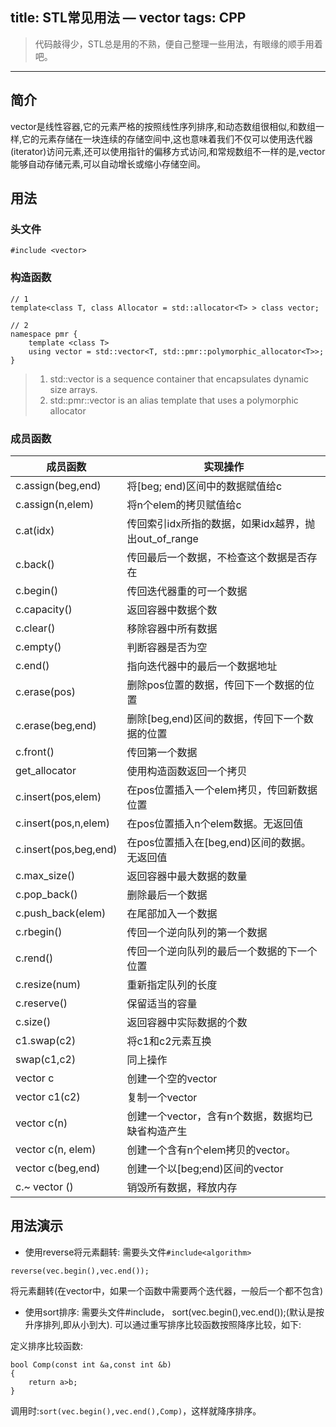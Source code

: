 
title: STL常见用法 — vector
tags: CPP
---

> 代码敲得少，STL总是用的不熟，便自己整理一些用法，有眼缘的顺手用着吧。 

***
## 简介
vector是线性容器,它的元素严格的按照线性序列排序,和动态数组很相似,和数组一样,它的元素存储在一块连续的存储空间中,这也意味着我们不仅可以使用迭代器(iterator)访问元素,还可以使用指针的偏移方式访问,和常规数组不一样的是,vector能够自动存储元素,可以自动增长或缩小存储空间。

## 用法
### 头文件

```
#include <vector>
```
### 构造函数

```
// 1
template<class T, class Allocator = std::allocator<T> > class vector;

// 2
namespace pmr {
    template <class T>
    using vector = std::vector<T, std::pmr::polymorphic_allocator<T>>;
}
```
> 1. std::vector is a sequence container that encapsulates dynamic size arrays.
> 2. std::pmr::vector is an alias template that uses a polymorphic allocator

### 成员函数
|成员函数|实现操作|
|----|----|
|c.assign(beg,end)|将[beg; end)区间中的数据赋值给c|
|c.assign(n,elem)|将n个elem的拷贝赋值给c|
|c.at(idx)|传回索引idx所指的数据，如果idx越界，抛出out_of_range|
|c.back()|传回最后一个数据，不检查这个数据是否存在|
|c.begin()|传回迭代器重的可一个数据|
|c.capacity()|返回容器中数据个数|
|c.clear()|移除容器中所有数据|
|c.empty()|判断容器是否为空|
|c.end()|指向迭代器中的最后一个数据地址|
|c.erase(pos)|删除pos位置的数据，传回下一个数据的位置|
|c.erase(beg,end)|删除[beg,end)区间的数据，传回下一个数据的位置|
|c.front()|传回第一个数据|
|get_allocator|使用构造函数返回一个拷贝|
|c.insert(pos,elem)|在pos位置插入一个elem拷贝，传回新数据位置|
|c.insert(pos,n,elem)|在pos位置插入n个elem数据。无返回值|
|c.insert(pos,beg,end)|在pos位置插入在[beg,end)区间的数据。无返回值|
|c.max_size()|返回容器中最大数据的数量|
|c.pop_back()|删除最后一个数据|
|c.push_back(elem)|在尾部加入一个数据|
|c.rbegin()|传回一个逆向队列的第一个数据|
|c.rend()|传回一个逆向队列的最后一个数据的下一个位置|
|c.resize(num)|重新指定队列的长度|
|c.reserve()|保留适当的容量|
|c.size()|返回容器中实际数据的个数|
|c1.swap(c2)|将c1和c2元素互换|
|swap(c1,c2)|同上操作|
|vector<Elem> c|创建一个空的vector|
|vector <Elem> c1(c2)|复制一个vector|
|vector <Elem> c(n)|创建一个vector，含有n个数据，数据均已缺省构造产生|
|vector <Elem> c(n, elem)|创建一个含有n个elem拷贝的vector。
|vector <Elem> c(beg,end)|创建一个以[beg;end)区间的vector|
|c.~ vector <Elem>()|销毁所有数据，释放内存|

## 用法演示
- 使用reverse将元素翻转:
需要头文件`#include<algorithm>`

```
reverse(vec.begin(),vec.end());
```
将元素翻转(在vector中，如果一个函数中需要两个迭代器，一般后一个都不包含)

- 使用sort排序:
需要头文件#include<algorithm>，
sort(vec.begin(),vec.end());(默认是按升序排列,即从小到大).
可以通过重写排序比较函数按照降序比较，如下:

定义排序比较函数:

```
bool Comp(const int &a,const int &b)
{
    return a>b;
}
```
调用时:`sort(vec.begin(),vec.end(),Comp)`，这样就降序排序。




